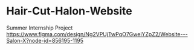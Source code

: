 # Hair-Cut-Halon-Website
Summer Internship Project
https://www.figma.com/design/Ng2VPUjTwPqO7GweiYZpZ2/Website---Salon-X?node-id=856195-1195
